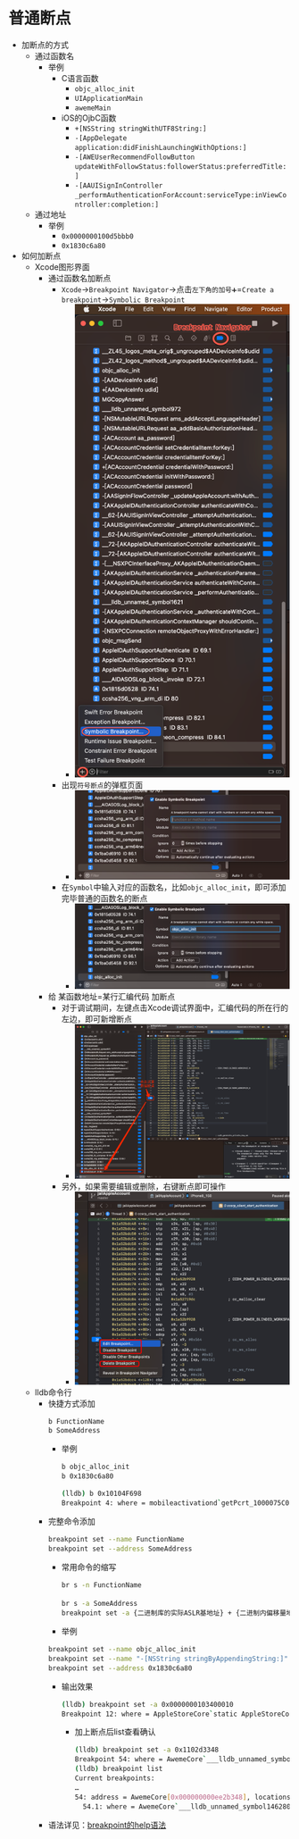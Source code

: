 # 普通断点

* 加断点的方式
  * 通过函数名
    * 举例
      * C语言函数
        * `objc_alloc_init`
        * `UIApplicationMain`
        * `awemeMain`
      * iOS的OjbC函数
        * `+[NSString stringWithUTF8String:]`
        * `-[AppDelegate application:didFinishLaunchingWithOptions:]`
        * `-[AWEUserRecommendFollowButton updateWithFollowStatus:followerStatus:preferredTitle:]`
        * `-[AAUISignInController _performAuthenticationForAccount:serviceType:inViewController:completion:]`
  * 通过地址
    * 举例
      * `0x0000000100d5bbb0`
      * `0x1830c6a80`
* 如何加断点
  * Xcode图形界面
    * 通过函数名加断点
      * `Xcode`->`Breakpoint Navigator`->点击`左下角的加号➕`=`Create a breakpoint`->`Symbolic Breakpoint`
        * ![xcode_add_symbolic_breakpoint](../assets/img/xcode_add_symbolic_breakpoint.png)
      * 出现`符号断点`的弹框页面
        * ![xcode_br_new_symbol](../assets/img/xcode_br_new_symbol.png)
      * 在`Symbol`中输入对应的函数名，比如`objc_alloc_init`，即可添加完毕普通的函数名的断点
        * ![xcode_br_added_func_symbol](../assets/img/xcode_br_added_func_symbol.png)
    * 给 某函数地址=某行汇编代码 加断点
      * 对于调试期间，左键点击Xcode调试界面中，汇编代码的所在行的左边，即可新增断点
        * ![xcode_code_line_click_add_br](../assets/img/xcode_code_line_click_add_br.png)
      * 另外，如果需要编辑或删除，右键断点即可操作
        * ![xcode_line_br_right_click](../assets/img/xcode_line_br_right_click.png)
  * lldb命令行
    * 快捷方式添加
      ```bash
      b FunctionName
      b SomeAddress
      ```
      * 举例
        ```bash
        b objc_alloc_init
        b 0x1830c6a80
        ```
        ```bash
        (lldb) b 0x10104F698
        Breakpoint 4: where = mobileactivationd`getPcrt_1000075C0 + 216, address = 0x000000010104f698
        ```
    * 完整命令添加
      ```bash
      breakpoint set --name FunctionName
      breakpoint set --address SomeAddress
      ```
      * 常用命令的缩写
        ```bash
        br s -n FunctionName

        br s -a SomeAddress
        breakpoint set -a {二进制库的实际ASLR基地址} + {二进制内偏移量地址}
        ```
      * 举例
      ```bash
      breakpoint set --name objc_alloc_init
      breakpoint set --name "-[NSString stringByAppendingString:]"
      breakpoint set --address 0x1830c6a80
      ```
        * 输出效果
          ```bash
          (lldb) breakpoint set -a 0x0000000103400010
          Breakpoint 12: where = AppleStoreCore`static AppleStoreCore.User.initialize() -> (), address = 0x0000000103400010
          ```
          * 加上断点后list查看确认
            ```bash
            (lldb) breakpoint set -a 0x1102d3348
            Breakpoint 54: where = AwemeCore`___lldb_unnamed_symbol1462804$$AwemeCore + 480, address = 0x00000001102d3348
            (lldb) breakpoint list
            Current breakpoints:
            …
            54: address = AwemeCore[0x000000000ee2b348], locations = 1, resolved = 1, hit count = 0
              54.1: where = AwemeCore`___lldb_unnamed_symbol1462804$$AwemeCore + 480, address = 0x00000001102d3348, resolved, hit count = 0
            ```
    * 语法详见：[breakpoint的help语法](../cmd_lldb/br_help.md)
